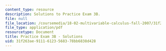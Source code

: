 ```yaml
---
content_type: resource
description: Solutions to Practice Exam 3B.
file: null
file_location: /coursemedia/18-02-multivariable-calculus-fall-2007/31f263ae91116123568378bb6838d428_prac3bsol.pdf
file_type: application/pdf
resourcetype: Document
title: Practice Exam 3B - Solutions
uid: 31f263ae-9111-6123-5683-78bb6838d428
---
```

